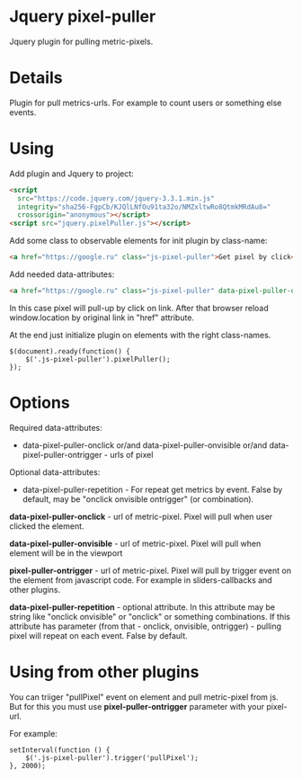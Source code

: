 # Jquery pixel-puller

Jquery plugin for pulling metric-pixels.

# Details

Plugin for pull metrics-urls. 
For example to count users or something else events.

# Using

Add plugin and Jquery to project:
```html
<script
  src="https://code.jquery.com/jquery-3.3.1.min.js"
  integrity="sha256-FgpCb/KJQlLNfOu91ta32o/NMZxltwRo8QtmkMRdAu8="
  crossorigin="anonymous"></script>
<script src="jquery.pixelPuller.js"></script>
```

Add some class to observable elements for init plugin by class-name:

```html
<a href="https://google.ru" class="js-pixel-puller">Get pixel by click</a>
```

Add needed data-attributes:

```html
<a href="https://google.ru" class="js-pixel-puller" data-pixel-puller-onclick="https://google.ru?param=onClick">Get pixel by click</a>
```

In this case pixel will pull-up by click on link. After that browser reload window.location by original link in "href" attribute.

At the end just initialize plugin on elements with the right class-names.

```
$(document).ready(function() {
	$('.js-pixel-puller').pixelPuller();
});
```

# Options

Required data-attributes:
- data-pixel-puller-onclick  or/and  data-pixel-puller-onvisible  or/and  data-pixel-puller-ontrigger - urls of pixel

Optional data-attributes:
 - data-pixel-puller-repetition - For repeat get metrics by event. False by default, may be "onclick onvisible ontrigger" (or combination).


**data-pixel-puller-onclick** - url of metric-pixel. Pixel will pull when user clicked the element.

**data-pixel-puller-onvisible** - url of metric-pixel. Pixel will pull when element will be in the viewport

**pixel-puller-ontrigger** - url of metric-pixel. Pixel will pull by trigger event on the element from javascript code. For example in sliders-callbacks and other plugins.

**data-pixel-puller-repetition** - optional attribute. In this attribute may be string like "onclick onvisible" or "onclick" or something combinations. If this attribute has parameter (from that - onclick, onvisible, ontrigger) - pulling pixel will repeat on each event. False by default.

# Using from other plugins

You can triiger "pullPixel" event on element and pull metric-pixel from js. But for this you must use **pixel-puller-ontrigger** parameter with your pixel-url.

For example:

```
setInterval(function () {
	$('.js-pixel-puller').trigger('pullPixel');
}, 2000);
```